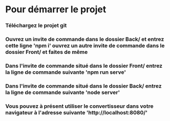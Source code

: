# Pour démarrer le projet
### Téléchargez le projet git
### Ouvrez un invite de commande dans le dossier Back/ et entrez cette ligne 'npm i' ouvrez un autre invite de commande dans le dossier Front/ et faites de même
### Dans l'invite de commande situé dans le dossier Front/ entrez la ligne de commande suivante 'npm run serve'
### Dans l'invite de commande situé dans le dossier Back/ entrez la ligne de commande suivante 'node server'
### Vous pouvez à présent utiliser le convertisseur dans votre navigateur à l'adresse suivante 'http://localhost:8080/'